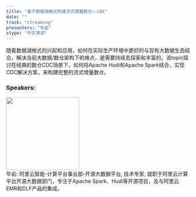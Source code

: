 ```yaml
---
title: "基于数据湖格式构建流式增量数仓——CDC"
date: "" 
track: "streaming"
presenters: "毕岩"
stype: "中文演讲"
---
```

随着数据湖格式的兴起和应用，如何在实际生产环境中更好的与现有大数据生态结合，解决当前大数据/数仓架构下的难点，是需要持续去探索和丰富的。该topic探讨在经典的数仓CDC场景下，如何将Apache Hudi和Apache Spark结合，实现CDC解决方案，来构建完整的流式增量数仓。
 ### Speakers: 
 <img src="images/speaker/1093.png" width="200" /><br>毕岩: 阿里云智能-计算平台事业部-开源大数据平台, 技术专家, 就职于阿里云计算平台开源大数据部门，专注于Apache Spark、Hudi等开源项目，及与阿里云EMR和DLF产品的集成。
 